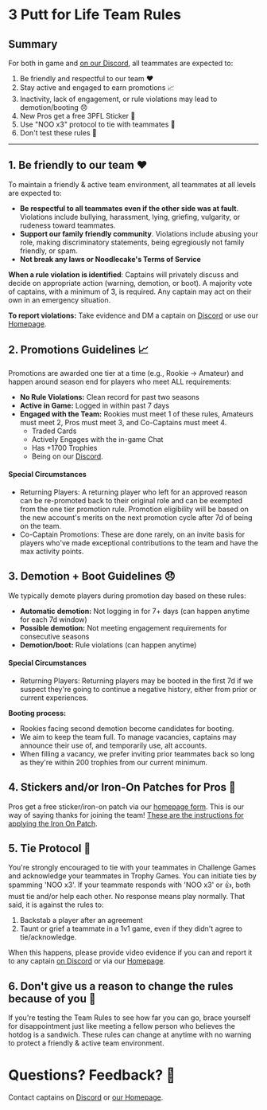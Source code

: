 # 3 Putt for Life Team Rules

## Summary
For both in game and [on our Discord](https://discord.gg/RGzcnXfWhv), all teammates are expected to:

1. Be friendly and respectful to our team ❤️
2. Stay active and engaged to earn promotions 📈
3. Inactivity, lack of engagement, or rule violations may lead to demotion/booting 😞
4. New Pros get a free 3PFL Sticker 💌
5. Use "NOO x3" protocol to tie with teammates 🤝
6. Don't test these rules 🌭

---

## 1. Be friendly to our team ❤️

To maintain a friendly & active team environment, all teammates at all levels are expected to:

- **Be respectful to all teammates even if the other side was at fault**. Violations include bullying, harassment, lying, griefing, vulgarity, or rudeness toward teammates.
- **Support our family friendly community**. Violations include abusing your role, making discriminatory statements, being egregiously not family friendly, or spam.
- **Not break any laws or Noodlecake's Terms of Service**

**When a rule violation is identified**: Captains will privately discuss and decide on appropriate action (warning, demotion, or boot). A majority vote of captains, with a minimum of 3, is required. Any captain may act on their own in an emergency situation.

**To report violations:** Take evidence and DM a captain on [Discord](https://discord.gg/RGzcnXfWhv) or use our [Homepage](https://linktr.ee/3pfl).

## 2. Promotions Guidelines 📈

Promotions are awarded one tier at a time (e.g., Rookie → Amateur) and happen around season end for players who meet ALL requirements:

- **No Rule Violations:** Clean record for past two seasons
- **Active in Game:** Logged in within past 7 days
- **Engaged with the Team:** Rookies must meet 1 of these rules, Amateurs must meet 2, Pros must meet 3, and Co-Captains must meet 4.
  - Traded Cards
  - Actively Engages with the in-game Chat
  - Has +1700 Trophies
  - Being on our [Discord](https://discord.gg/RGzcnXfWhv).

#### Special Circumstances

- Returning Players: A returning player who left for an approved reason can be re-promoted back to their original role and can be exempted from the one tier promotion rule. Promotion eligibility will be based on the new account's merits on the next promotion cycle after 7d of being on the team.
- Co-Captain Promotions: These are done rarely, on an invite basis for players who've made exceptional contributions to the team and have the max activity points.

## 3. Demotion + Boot Guidelines 😞
We typically demote players during promotion day based on these rules:

- **Automatic demotion:** Not logging in for 7+ days (can happen anytime for each 7d window)
- **Possible demotion:** Not meeting engagement requirements for consecutive seasons
- **Demotion/boot:** Rule violations (can happen anytime)

#### Special Circumstances

- Returning Players: Returning players may be booted in the first 7d if we suspect they're going to continue a negative history, either from prior or current experiences.

**Booting process:**
- Rookies facing second demotion become candidates for booting.
- We aim to keep the team full. To manage vacancies, captains may announce their use of, and temporarily use, alt accounts.
- When filling a vacancy, we prefer inviting prior teammates back so long as they're within 200 trophies from our current minimum.

## 4. Stickers and/or Iron-On Patches for Pros 💌
Pros get a free sticker/iron-on patch via our [homepage form](https://linktr.ee/3pfl). This is our way of saying thanks for joining the team! [These are the instructions for applying the Iron On Patch](https://d3ccuprjuqkp1j.cloudfront.net/SupportImages/PDFinstructions/Iron-On_Instructions_2021.pdf?utm_source=offline&utm_medium=productinstructions&utm_campaign=instructionsheet2022).

## 5. Tie Protocol 🤝
You're strongly encouraged to tie with your teammates in Challenge Games and acknowledge your teammates in Trophy Games. You can initiate ties by spamming 'NOO x3'. If your teammate responds with 'NOO x3' or 👍, both must tie and/or help each other. No response means play normally. That said, it is against the rules to:

1. Backstab a player after an agreement
2. Taunt or grief a teammate in a 1v1 game, even if they didn't agree to tie/acknowledge.

When this happens, please provide video evidence if you can and report it to any captain [on Discord](https://discord.gg/RGzcnXfWhv) or via our [Homepage](https://linktr.ee/3pfl).

## 6. Don't give us a reason to change the rules because of you 🌭
If you're testing the Team Rules to see how far you can go, brace yourself for disappointment just like meeting a fellow person who believes the hotdog is a sandwich. These rules can change at anytime with no warning to protect a friendly & active team environment.

# Questions? Feedback? 💬
Contact captains on [Discord](https://discord.gg/RGzcnXfWhv) or [our Homepage](https://linktr.ee/3pfl).
